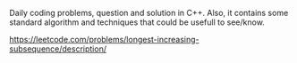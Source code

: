 Daily coding problems, question and solution in C++. Also, it contains some standard algorithm and techniques that could be usefull to see/know.


https://leetcode.com/problems/longest-increasing-subsequence/description/